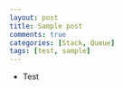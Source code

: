 ```yaml
---
layout: post
title: Sample post
comments: true
categories: [Stack, Queue]
tags: [test, sample]
---
```


* Test
